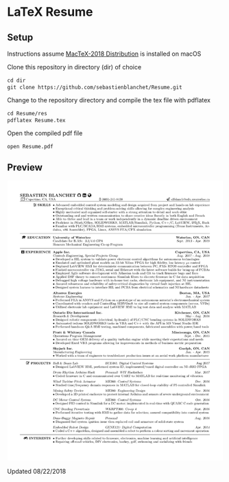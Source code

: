 # LaTeX Resume

## Setup

Instructions assume [MacTeX-2018 Distribution](http://tug.org/mactex/mactex-download.html) is installed on macOS

Clone this repository in directory (dir) of choice
```
cd dir
git clone https://github.com/sebastienblanchet/Resume.git
```

Change to the repository directory and compile the tex file with pdflatex
```
cd Resume/res
pdflatex Resume.tex
```

Open the compiled pdf file
```
open Resume.pdf
```

## Preview

![Screenshot](Resume.jpg)

Updated 08/22/2018